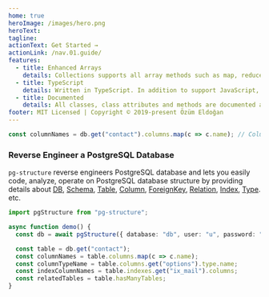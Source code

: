 ```yaml
---
home: true
heroImage: /images/hero.png
heroText:
tagline:
actionText: Get Started →
actionLink: /nav.01.guide/
features:
  - title: Enhanced Arrays
    details: Collections supports all array methods such as map, reduce, forEach() as well as direct access methods such as get.
  - title: TypeScript
    details: Written in TypeScript. In addition to support JavaScript, all typings are available in TypeScript.
  - title: Documented
    details: All classes, class attributes and methods are documented and available via documentation web site.
footer: MIT Licensed | Copyright © 2019-present Özüm Eldoğan
---
```


```ts
const columnNames = db.get("contact").columns.map(c => c.name); // Column names of `public.contact` table.
```

### Reverse Engineer a PostgreSQL Database

`pg-structure` reverse engineers PostgreSQL database and lets you easily code, analyze, operate on PostgreSQL database structure by providing details about [DB](/nav.02.api/classes/db), [Schema](/nav.02.api/classes/schema), [Table](/nav.02.api/classes/table), [Column](/nav.02.api/classes/column), [ForeignKey](/nav.02.api/classes/foreignkey), [Relation](/nav.02.api/classes/relation), [Index](/nav.02.api/classes/index2), [Type](/nav.02.api/classes/type). etc.

```ts
import pgStructure from "pg-structure";

async function demo() {
  const db = await pgStructure({ database: "db", user: "u", password: "pass" }, { includeSchemas: ["public"] });

  const table = db.get("contact");
  const columnNames = table.columns.map(c => c.name);
  const columnTypeName = table.columns.get("options").type.name;
  const indexColumnNames = table.indexes.get("ix_mail").columns;
  const relatedTables = table.hasManyTables;
}
```
